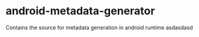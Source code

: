 # android-metadata-generator
Contains the source for metadata generation in android runtime
asdasdasd